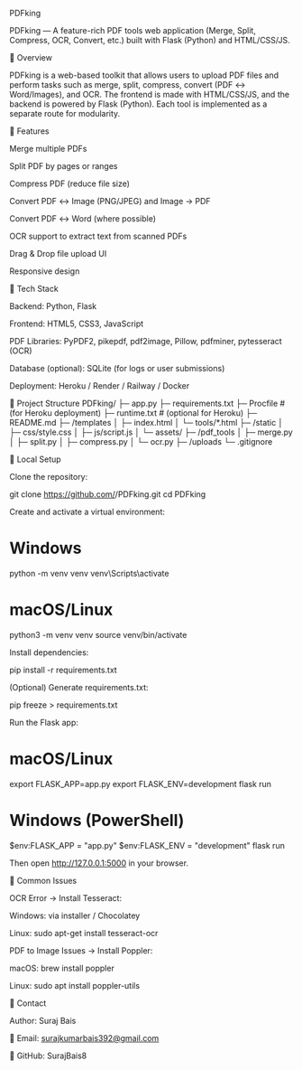 PDFking

PDFking — A feature-rich PDF tools web application (Merge, Split, Compress, OCR, Convert, etc.) built with Flask (Python) and HTML/CSS/JS.

🔹 Overview

PDFking is a web-based toolkit that allows users to upload PDF files and perform tasks such as merge, split, compress, convert (PDF ↔ Word/Images), and OCR. The frontend is made with HTML/CSS/JS, and the backend is powered by Flask (Python). Each tool is implemented as a separate route for modularity.

🔹 Features

Merge multiple PDFs

Split PDF by pages or ranges

Compress PDF (reduce file size)

Convert PDF ↔ Image (PNG/JPEG) and Image → PDF

Convert PDF ↔ Word (where possible)

OCR support to extract text from scanned PDFs

Drag & Drop file upload UI

Responsive design

🔹 Tech Stack

Backend: Python, Flask

Frontend: HTML5, CSS3, JavaScript

PDF Libraries: PyPDF2, pikepdf, pdf2image, Pillow, pdfminer, pytesseract (OCR)

Database (optional): SQLite (for logs or user submissions)

Deployment: Heroku / Render / Railway / Docker

🔹 Project Structure
PDFking/
├─ app.py
├─ requirements.txt
├─ Procfile            # (for Heroku deployment)
├─ runtime.txt         # (optional for Heroku)
├─ README.md
├─ /templates
│   ├─ index.html
│   └─ tools/*.html
├─ /static
│   ├─ css/style.css
│   ├─ js/script.js
│   └─ assets/
├─ /pdf_tools
│   ├─ merge.py
│   ├─ split.py
│   ├─ compress.py
│   └─ ocr.py
├─ /uploads
└─ .gitignore

🔹 Local Setup

Clone the repository:

git clone https://github.com/<your-username>/PDFking.git
cd PDFking


Create and activate a virtual environment:

# Windows
python -m venv venv
venv\Scripts\activate

# macOS/Linux
python3 -m venv venv
source venv/bin/activate


Install dependencies:

pip install -r requirements.txt


(Optional) Generate requirements.txt:

pip freeze > requirements.txt


Run the Flask app:

# macOS/Linux
export FLASK_APP=app.py
export FLASK_ENV=development
flask run

# Windows (PowerShell)
$env:FLASK_APP = "app.py"
$env:FLASK_ENV = "development"
flask run


Then open http://127.0.0.1:5000 in your browser.

🔹 Common Issues

OCR Error → Install Tesseract:

Windows: via installer / Chocolatey

Linux: sudo apt-get install tesseract-ocr

PDF to Image Issues → Install Poppler:

macOS: brew install poppler

Linux: sudo apt install poppler-utils

🔹 Contact

Author: Suraj Bais

📧 Email: surajkumarbais392@gmail.com

🐙 GitHub: SurajBais8
